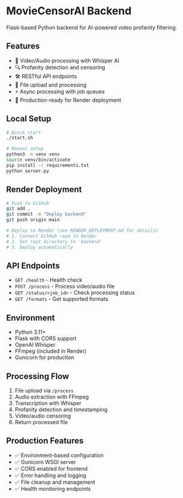 # MovieCensorAI Backend

Flask-based Python backend for AI-powered video profanity filtering.

## Features

- 🎥 Video/Audio processing with Whisper AI
- 🔍 Profanity detection and censoring
- 🛠️ RESTful API endpoints
- 📁 File upload and processing
- ⚡ Async processing with job queues
- 🚀 Production-ready for Render deployment

## Local Setup

```bash
# Quick start
./start.sh

# Manual setup
python3 -m venv venv
source venv/bin/activate
pip install -r requirements.txt
python server.py
```

## Render Deployment

```bash
# Push to GitHub
git add .
git commit -m "Deploy backend"
git push origin main

# Deploy to Render (see RENDER_DEPLOYMENT.md for details)
# 1. Connect GitHub repo to Render
# 2. Set root directory to 'backend'
# 3. Deploy automatically
```

## API Endpoints

- `GET /health` - Health check
- `POST /process` - Process video/audio file
- `GET /status/<job_id>` - Check processing status
- `GET /formats` - Get supported formats

## Environment

- Python 3.11+
- Flask with CORS support
- OpenAI Whisper
- FFmpeg (included in Render)
- Gunicorn for production

## Processing Flow

1. File upload via `/process`
2. Audio extraction with FFmpeg
3. Transcription with Whisper
4. Profanity detection and timestamping
5. Video/audio censoring
6. Return processed file

## Production Features

- ✅ Environment-based configuration
- ✅ Gunicorn WSGI server
- ✅ CORS enabled for frontend
- ✅ Error handling and logging
- ✅ File cleanup and management
- ✅ Health monitoring endpoints
